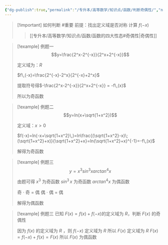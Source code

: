```yaml
---
{"dg-publish":true,"permalink":"/专升本/高等数学/知识点/函数/判断奇偶性/","noteIcon":""}
---
```


>[!important] 如何判断 #重要 
>前提：找出定义域是否对称
>计算 $f(-x)$
>>[[专升本/高等数学/知识点/函数/函数的四大性态#奇偶性\|奇偶性]]

>[!example] 例题一
>$$y=\frac{2^x-2^{-x}}{2^x+2^{-x}}$$
>
>定义域为：$R$
>
>$f\,(-x)=\frac{2^{-x}-2^x}{2^{-x}+2^x}$
>
>提取符号得$-\frac{2^x-2^{-x}}{2^x+2^{-x}} = -f\,(x)$
>
>所以为奇函数

>[!example] 例题二
>$$y=ln(x+\sqrt{1+x^2})$$
>
>定义域：$x>0$
>
>$f(-x)=ln(-x+\sqrt{1+x^2}\,)=ln\frac{(\sqrt{1+x^2}-x)\;(\sqrt{1+x^2}+x)}{\sqrt{1+x^2}+x}=ln(\sqrt{1+x^2}+x)^{-1}=-f\,(x)$
>
>解得为奇函数

>[!example] 例题三
>$$y=x^3sin^3xarctan^4x$$
>
>由题可得
>$x^3$ 为奇函数
>$sin^3\,x$ 为奇函数
>$arctan^4x$ 为偶函数
>
>奇 · 奇 = 偶
>偶 · 偶 = 偶
>
>解得为偶函数

>[!example] 例题三
>已知 $F(x)=f(x)+f(-x)$的定义域为 $R$，判断 $F(x)$ 的奇偶性
>
>因为 $f(x)$ 的定义域为 $R$ ，则 $f(-x)$ 定义域为 $R$
>所以 $F(x)$ 定义域为 $R$
>$F(x) = f(-x) + f(x) = F(x)$
>所以 $F(x)$ 为偶函数